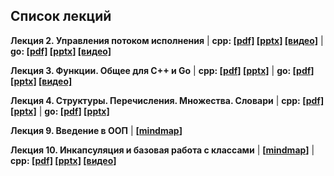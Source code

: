 ## Список лекций

**Лекция 2. Управления потоком исполнения** | **cpp: [[pdf]](./lecture_02/presentation_cpp.pdf) [[pptx]](./lecture_02/presentation_cpp.pptx) [[видео]](https://youtu.be/25bludxE-SI)** | **go: [[pdf]](./lecture_02/presentation_go.pdf) [[pptx]](./lecture_02/presentation_go.pptx) [[видео]](https://youtu.be/QVl2i6_gibE)**

**Лекция 3. Функции. Общее для С++ и Go** | **cpp: [[pdf]](./lecture_03/presentation_cpp.pdf) [[pptx]](./lecture_03/presentation_cpp.pptx)** | **go: [[pdf]](./lecture_03/presentation_go.pdf) [[pptx]](./lecture_03/presentation_go.pptx) [[видео]](https://youtu.be/nlkl_GT2CM0)**

**Лекция 4. Структуры. Перечисления. Множества. Словари** | **cpp: [[pdf]](./lecture_04/presentation_cpp.pdf) [[pptx]](./lecture_04/presentation_cpp.pptx)** | **go: [[pdf]](./lecture_04/presentation_go.pdf) [[pptx]](./lecture_04/presentation_go.pptx)**

**Лекция 9. Введение в ООП** | **[[mindmap](https://xmind.works/share/fqFlxnKB)]**

**Лекция 10. Инкапсуляция и базовая работа с классами** | **[[mindmap](https://xmind.works/share/Kgpms0LZ)]** | **cpp: [[pdf]](./lecture_10/presentation_cpp.pdf) [[pptx]](./lecture_10/presentation_cpp.pptx) [[видео]](https://youtu.be/HEsrPI8qYH8)** 
